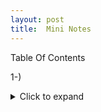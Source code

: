 ```yaml
---
layout: post
title:  Mini Notes
---
```


Table Of Contents

1-)<details>dwaddad
  <summary>Click to expand</summary>
  </details>
